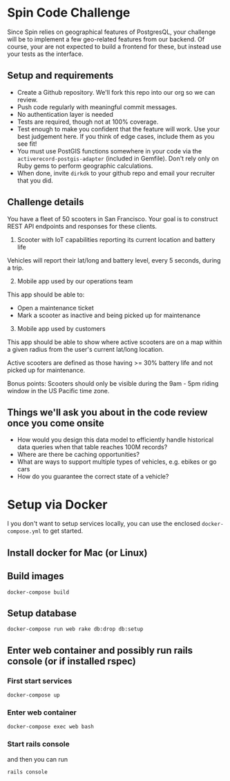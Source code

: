 # Spin Code Challenge

Since Spin relies on geographical features of PostgresQL, your challenge will be to implement a few geo-related features from our backend. Of course, your are not expected to build a frontend for these, but instead use your tests as the interface.

## Setup and requirements

* Create a Github repository. We'll fork this repo into our org so we can review.
* Push code regularly with meaningful commit messages.
* No authentication layer is needed
* Tests are required, though not at 100% coverage.
* Test enough to make you confident that the feature will work. Use your best judgement here. If you think of edge cases, include them as you see fit!
* You must use PostGIS functions somewhere in your code via the `activerecord-postgis-adapter` (included in Gemfile). Don't rely only on Ruby gems to perform geographic calculations.
* When done, invite `dirkdk` to your github repo and email your recruiter that you did.

## Challenge details

You have a fleet of 50 scooters in San Francisco. Your goal is to construct REST API endpoints and responses for these clients.

1. Scooter with IoT capabilities reporting its current location and battery life

Vehicles will report their lat/long and battery level, every 5 seconds, during a trip.

2. Mobile app used by our operations team

This app should be able to:

* Open a maintenance ticket
* Mark a scooter as inactive and being picked up for maintenance

3. Mobile app used by customers

This app should be able to show where active scooters are on a map within a given radius from the user's current lat/long location.

Active scooters are defined as those having >= 30% battery life and not picked up for maintenance.

Bonus points: Scooters should only be visible during the 9am - 5pm riding window in the US Pacific time zone.


## Things we'll ask you about in the code review once you come onsite

* How would you design this data model to efficiently handle historical data queries when that table reaches 100M records?
* Where are there be caching opportunities?
* What are ways to support multiple types of vehicles, e.g. ebikes or go cars
* How do you guarantee the correct state of a vehicle?

# Setup via Docker

I you don't want to setup services locally, you can use the enclosed `docker-compose.yml` to get started.

## Install docker for Mac (or Linux)

## Build images

`docker-compose build`

## Setup database

`docker-compose run web rake db:drop db:setup`

## Enter web container and possibly run rails console (or if installed rspec)

### First start services
`docker-compose up`

### Enter web container
`docker-compose exec web bash`

### Start rails console
and then you can run

`rails console`
